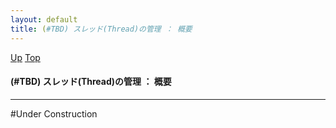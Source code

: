 ```yaml
---
layout: default
title: (#TBD) スレッド(Thread)の管理 ： 概要
---
```

[Up](nojXCrRPXo.html) [Top](../index.html)

#### (#TBD) スレッド(Thread)の管理 ： 概要

--- 
#Under Construction






